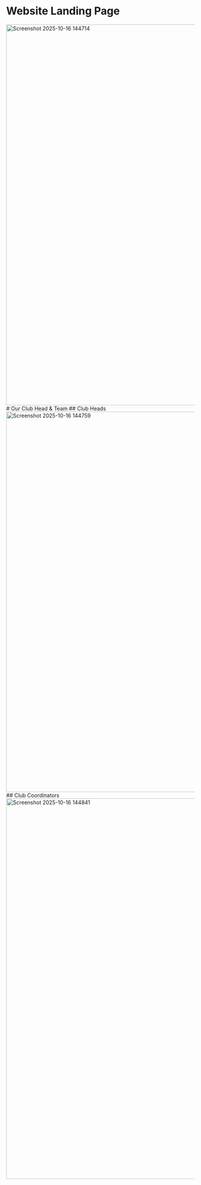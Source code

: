 # Website Landing Page
<img width="1917" height="1016" alt="Screenshot 2025-10-16 144714" src="https://github.com/user-attachments/assets/672c871e-5fde-4b1d-98d7-cfaae020e664" />
# Our Club Head & Team
## Club Heads
<img width="1919" height="1015" alt="Screenshot 2025-10-16 144759" src="https://github.com/user-attachments/assets/fe84ba0c-bdf8-46dc-a1df-e8569b73fbee" />
## Club Coordinators
<img width="1919" height="1015" alt="Screenshot 2025-10-16 144841" src="https://github.com/user-attachments/assets/945dbfc3-c04e-4121-b05b-693f49bcf840" />
